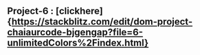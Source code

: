 ## Project-6 :  [clickhere]{https://stackblitz.com/edit/dom-project-chaiaurcode-bjgengap?file=6-unlimitedColors%2Findex.html}